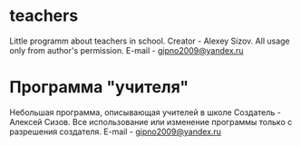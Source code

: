 # teachers
Little programm about teachers in school.
Creator - Alexey Sizov. All usage only from author's permission.
E-mail - gipno2009@yandex.ru

# Программа "учителя"
Небольшая программа, описывающая учителей в школе
Создатель - Алексей Сизов. Все использование или изменение программы только с разрешения создателя.
E-mail - gipno2009@yandex.ru
